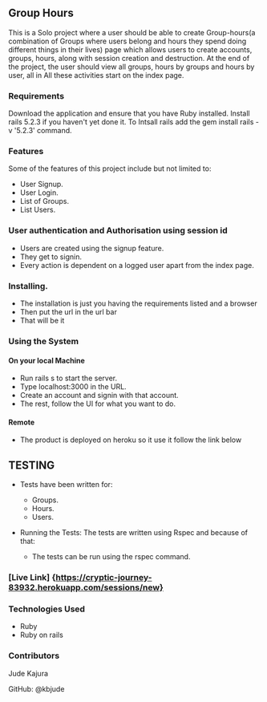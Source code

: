 ## Group Hours
This is a Solo project where a user should be able to create Group-hours(a combination of Groups where users belong and hours they spend doing different things in their lives) page which allows users to create accounts, groups, hours, along with session creation and destruction. At the end of the project, the user should view all groups, hours by groups and hours by user, all in All these activities start on the index page.

### Requirements
Download the application and ensure that you have Ruby installed.
Install rails 5.2.3 if you haven't yet done it.
To Intsall rails add the gem install rails -v '5.2.3' command.

### Features
Some of the features of this project include but not limited to:
  - User Signup. 
  - User Login.
  - List of Groups.
  - List Users.

### User authentication and Authorisation using session id
  - Users are created using the signup feature.
  - They get to signin.
  - Every action is dependent on a logged user apart from the index page.
  
 ### Installing.
 - The installation is just you having the requirements listed and a browser
 - Then put the url in the url bar
 - That will be it

### Using the System

#### On your local Machine
  - Run rails s to start the server.
  - Type localhost:3000 in the URL.
  - Create an account and signin with that account.
  - The rest, follow the UI for what you want to do.
  
 #### Remote
 - The product is deployed on heroku so it use it follow the link below
 
  
## TESTING
  - Tests have been written for: 
      - Groups.
      - Hours.
      - Users.
      
  - Running the Tests:
  The tests are written using Rspec and because of that:
    - The tests can be run using the rspec command.
    
 ### [Live Link] {https://cryptic-journey-83932.herokuapp.com/sessions/new}

### Technologies Used
- Ruby
- Ruby on rails

### Contributors
Jude Kajura

GitHub: @kbjude
